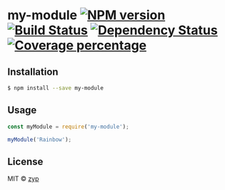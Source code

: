 # my-module [![NPM version][npm-image]][npm-url] [![Build Status][travis-image]][travis-url] [![Dependency Status][daviddm-image]][daviddm-url] [![Coverage percentage][coveralls-image]][coveralls-url]
> 

## Installation

```sh
$ npm install --save my-module
```

## Usage

```js
const myModule = require('my-module');

myModule('Rainbow');
```
## License

MIT © [zyp](http://www.zyp.com)


[npm-image]: https://badge.fury.io/js/my-module.svg
[npm-url]: https://npmjs.org/package/my-module
[travis-image]: https://travis-ci.com//my-module.svg?branch=master
[travis-url]: https://travis-ci.com//my-module
[daviddm-image]: https://david-dm.org//my-module.svg?theme=shields.io
[daviddm-url]: https://david-dm.org//my-module
[coveralls-image]: https://coveralls.io/repos//my-module/badge.svg
[coveralls-url]: https://coveralls.io/r//my-module
